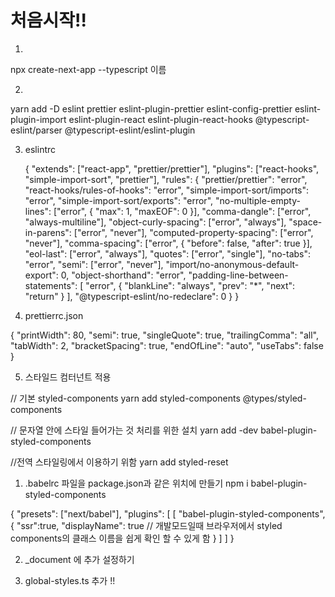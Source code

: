 # 처음시작!!
1. 
npx create-next-app --typescript 이름

2. 
yarn add -D eslint 
               prettier 
               eslint-plugin-prettier 
               eslint-config-prettier 
               eslint-plugin-import 
               eslint-plugin-react 
               eslint-plugin-react-hooks 
               @typescript-eslint/parser 
               @typescript-eslint/eslint-plugin

3. eslintrc 

    {
      "extends": ["react-app", "prettier/prettier"],
      "plugins": ["react-hooks", "simple-import-sort", "prettier"],
      "rules": {
        "prettier/prettier": "error",
        "react-hooks/rules-of-hooks": "error",
        "simple-import-sort/imports": "error",
        "simple-import-sort/exports": "error",
        "no-multiple-empty-lines": ["error", { "max": 1, "maxEOF": 0 }],
        "comma-dangle": ["error", "always-multiline"],
        "object-curly-spacing": ["error", "always"],
        "space-in-parens": ["error", "never"],
        "computed-property-spacing": ["error", "never"],
        "comma-spacing": ["error", { "before": false, "after": true }],
        "eol-last": ["error", "always"],
        "quotes": ["error", "single"],
        "no-tabs": "error",
        "semi": ["error", "never"],
        "import/no-anonymous-default-export": 0,
        "object-shorthand": "error",
        "padding-line-between-statements": [
          "error",
          { "blankLine": "always", "prev": "*", "next": "return" }
        ],
        "@typescript-eslint/no-redeclare": 0
      }
    }


4. prettierrc.json

{
      "printWidth": 80,
      "semi": true,
      "singleQuote": true,
      "trailingComma": "all",
      "tabWidth": 2,
      "bracketSpacing": true,
      "endOfLine": "auto",
      "useTabs": false
    }


5. 스타일드 컴터넌트 적용

// 기본 styled-components
yarn add styled-components @types/styled-components

// 문자열 안에 스타일 들어가는 것 처리를 위한 설치
yarn add -dev babel-plugin-styled-components

//전역 스타일링에서 이용하기 위함 
yarn add styled-reset 



1. .babelrc 파일을 package.json과 같은 위치에 만들기
npm i babel-plugin-styled-components

{
  "presets": ["next/babel"],
  "plugins": [
    [
      "babel-plugin-styled-components", {
        "ssr":true,
        "displayName": true // 개발모드일때 브라우저에서 styled components의 클래스 이름을 쉽게 확인 할 수 있게 함
      }
    ]
  ]
}

2. _document 에 추가 설정하기

3. global-styles.ts 추가 !! 
